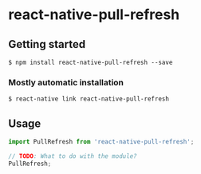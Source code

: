 # react-native-pull-refresh

## Getting started

`$ npm install react-native-pull-refresh --save`

### Mostly automatic installation

`$ react-native link react-native-pull-refresh`

## Usage
```javascript
import PullRefresh from 'react-native-pull-refresh';

// TODO: What to do with the module?
PullRefresh;
```
